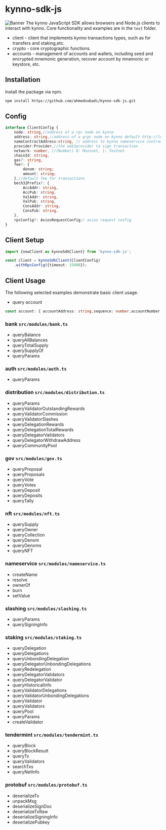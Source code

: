 # kynno-sdk-js

![Banner](https://uploads-ssl.webflow.com/62432f5b70f7252816baab31/62457f5efa0f221031e55228_Banner-1.jpg)
The kynno JavaScript SDK allows browsers and Node.js clients to interact with kynno. Core functionality and examples
are in the `test` folder.

- client - client that implements kynno transactions types, such as for transfers and staking,etc.
- crypto - core cryptographic functions.
- accounts - management of accounts and wallets, including seed and encrypted mnemonic generation, recover account by
  mnemonic or keystore, etc.

## Installation

Install the package via npm.

```bash
npm install https://github.com/ahmedoubadi/kynno-sdk-js.git
```

## Config

```typescript
interface ClientConfig {
    node: string,//address of a rpc node on kynno
    address: string,//address of a grpc node on kynno default http://localhost:1317
    nameContractAddress:string, // address to kynno nameservice contract
    provider:Provider,//the web3provider to sign transaction
    network: number, //[Number] 0: Mainnet, 1: Testnet
    chainId: string,
    gas?: string,
    fee?: {
        denom: string;
        amount: string;
    },//default fee for transactions
    bech32Prefix?: {
        AccAddr: string,
        AccPub: string,
        ValAddr: string,
        ValPub: string,
        ConsAddr: string,
        ConsPub: string,
    },
    rpcConfig?: AxiosRequestConfig// axios request config
}
```

## Client Setup

```typescript
import {newClient as kynnoSdkClient} from 'kynno-sdk-js';

const client = kynnoSdkClient(ClientConfig)
    .withRpcConfig({timeout: 15000});

```
## Client Usage
The following selected examples demonstrate basic client usage.

- query account
```typescript
const account: { accountAddress: string,sequence: number,accountNumber: number,pubkey:string } = client.account.queryAccount("Account address, could be kynno format or ethereum format")
```
### bank `src/modules/bank.ts`
- queryBalance
- queryAllBalances
- queryTotalSupply
- querySupplyOf
- queryParams
### auth `src/modules/auth.ts`
- queryParams
### distribution `src/modules/distribution.ts`
- queryParams
- queryValidatorOutstandingRewards
- queryValidatorCommission
- queryValidatorSlashes
- queryDelegationRewards
- queryDelegationTotalRewards
- queryDelegatorValidators
- queryDelegatorWithdrawAddress
- queryCommunityPool
### gov `src/modules/gov.ts`
- queryProposal
- queryProposals
- queryVote
- queryVotes
- queryDeposit
- queryDeposits
- queryTally
### nft `src/modules/nft.ts`
- querySupply
- queryOwner
- queryCollection
- queryDenom
- queryDenoms
- queryNFT
### nameservice `src/modules/nameservice.ts`
- createName
- resolve
- ownerOf
- burn
- setValue
### slashing `src/modules/slashing.ts`
- queryParams
- querySigningInfo
### staking `src/modules/staking.ts`
- queryDelegation
- queryDelegations
- queryUnbondingDelegation
- queryDelegatorUnbondingDelegations
- queryRedelegation
- queryDelegatorValidators
- queryDelegatorValidator
- queryHistoricalInfo
- queryValidatorDelegations
- queryValidatorUnbondingDelegations
- queryValidator
- queryValidators
- queryPool
- queryParams
- createValidator
### tendermint `src/modules/tendermint.ts`
- queryBlock
- queryBlockResult
- queryTx
- queryValidators
- searchTxs
- queryNetInfo
### protobuf `src/modules/protobuf.ts`
- deserializeTx
- unpackMsg
- deserializeSignDoc
- deserializeTxRaw
- deserializeSigningInfo
- deserializePubkey

